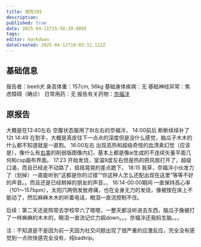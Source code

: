```yaml
---
title: 报告205
description: 
published: true
date: 2025-04-11T15:58:39.009Z
tags: 
editor: markdown
dateCreated: 2025-04-12T10:05:12.112Z
---
```


## 基础信息
报告者：beeti犬
身高体重：157cm, 56kg
基础身体疾病：无
基础神经异常：焦虑障碍（确诊）
日常用药：无
报告有关药物：[奈福泮](/drug/NFP)

## 原报告
大概是在13:40左右 空腹状态服用了8t左右的奈福泮，
14:00前后 断断续续补了12t
14:49 在割手，大概是真皮往下一点点的深度但是没什么感觉，脑瓜子木木的什么都不知道就是一直割。
16:00左右 出现高热和超级奇怪的血清素幻觉（应该是），像什么有[右美](/drug/DXM)的削弱版图像内幻，基本上都是像ai生成的不连续矢量平面几何和csp画布界面。
17:23 开始发烧，室温9度左右但是热的把风扇打开了，超级口渴，而且已经走不动路了，摇摇晃晃的差点跪下。
18:15 我草，奈福泮小伙发力了（划掉）一直能听到“这都是你的过错”“你这种人怎么还配出现在这里”等等不好的声音。。而且还是已经掰掉的朋友的声音。。
16:14-00:00期间 一直保持高心率（101～157bpm），太阳穴两侧发胀疼痛，也在全身无力的发烧，像被按在床上不能动了，然后麻麻木木的听着电话，眼泪一直流控制不住。

后续：第二天还是照常去学校早六了嗯嗯，一整天都没听进去东西，脑瓜子像被打了一样麻麻的木木的，眼泪一直流记忆力超down。。。奈福泮还我妈生脑。。。

注：不知道是不是因为前一天因为社交问题出现了很严重的应激反应，完全没有感觉到一点欣快感完全没有，纯badtrip。